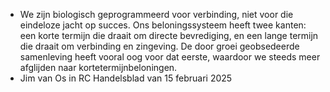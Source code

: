 - We zijn biologisch geprogrammeerd voor verbinding, niet voor die eindeloze jacht op succes. Ons beloningssysteem heeft twee kanten: een korte termijn die draait om directe bevrediging, en een lange termijn die draait om verbinding en zingeving. De
  door groei geobsedeerde samenleving heeft
  vooral oog voor dat eerste, waardoor we steeds meer afglijden naar kortetermijnbeloningen.
- Jim van Os in RC Handelsblad van 15 februari 2025